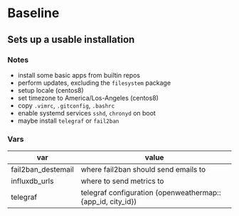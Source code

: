 # Baseline

## Sets up a usable installation

### Notes

* install some basic apps from builtin repos
* perform updates, excluding the `filesystem` package
* setup locale (centos8)
* set timezone to America/Los-Angeles (centos8)
* copy `.vimrc`, `.gitconfig`, `.bashrc`
* enable systemd services `sshd`, `chronyd` on boot
* maybe install `telegraf` or `fail2ban`

### Vars

| var                | value                                                      |
|--------------------|------------------------------------------------------------|
| fail2ban_destemail | where fail2ban should send emails to                       |
| influxdb_urls      | where to send metrics to                                   |
| telegraf           | telegraf configuration (openweathermap::{app_id, city_id}) |
